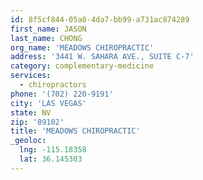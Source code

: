 ```yaml
---
id: 8f5cf844-05a0-4da7-bb99-a731ac874289
first_name: JASON
last_name: CHONG
org_name: 'MEADOWS CHIROPRACTIC'
address: '3441 W. SAHARA AVE., SUITE C-7'
category: complementary-medicine
services:
  - chiropractors
phone: '(702) 220-9191'
city: 'LAS VEGAS'
state: NV
zip: '89102'
title: 'MEADOWS CHIROPRACTIC'
_geoloc:
  lng: -115.18358
  lat: 36.145303
---
```

